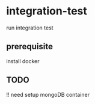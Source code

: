 # integration-test
run integration test


## prerequisite

install docker 


## TODO

!! need setup mongoDB container